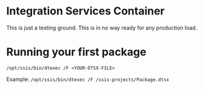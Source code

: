# Integration Services Container

This is just a testing ground. This is in no way ready for any production load.

# Running your first package
`/opt/ssis/bin/dtexec /F <YOUR-DTSX-FILE>`

Example:
`/opt/ssis/bin/dtexec /F /ssis-projects/Package.dtsx`
